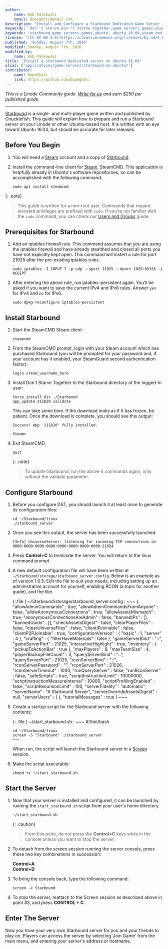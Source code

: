 ```yaml
---
author:
    name: Rob Palkowski
    email: dopeghoti@gmail.com
description: 'Install and Configure a Starbound Dedicated Game Server for Ubuntu 16.04 and later'
keywords: 'don''t starve,don''t starve together,game servers,games,ubuntu, ubuntu 14.04,steam cmd,steamcmd,token'
keywords: 'starbound,game servers,games,ubuntu, ubuntu 16.04,steam cmd,steamcmd'
license: '[CC BY-ND 4.0](https://creativecommons.org/licenses/by-nd/4.0)'
published: 'Sunday, August 7th, 2016'
modified: Sunday, August 7th, 2016
modified_by:
    name: Rob Palkowski
title: 'Install a Starbound dedicated server on Ubuntu 16.04'
alias: ['applications/game-servers/starbound-on-ubuntu/']
contributor:
    name: DopeGhoti
    link: https://github.com/dopeghoti
---
```


*This is a Linode Community guide. [Write for us](/docs/contribute) and
earn $250 per published guide.*

<hr>

[Starbound](http://playstarbound.com) is a single- and multi-player game written and published by Chucklefish.  This guide will explain how to prepare and run a Starbound server on your Linode or other Ubuntu-based host.  It is written with an eye toward Ubuntu 16.04, but should be accurate for later releases.

## Before You Begin

1.  You will need a [Steam](http://store.steampowered.com) account and a copy of [Starbound](http://store.steampowered.com/app/211820/).

2.  Install the command-line client for [Steam](http://store.steampowered.com), SteamCMD.  This application is helpfully already in Ubuntu's software repositoroes, so can be accomplished with the following command:

        sudo apt install steamcmd

{: .note}
>
>This guide is written for a non-root user. Commands that require elevated privileges are prefixed with `sudo`. If you’re not familiar with the `sudo` command, you can check our [Users and Groups](/docs/tools-reference/linux-users-and-groups) guide.


## Prerequisites for Starbound

1.  Add an iptables firewall rule. This command assumes that you are using the iptables firewall and have already stealthed and closed all ports you have not explicitly kept open.  This command will instert a rule for port 21025 after the pre-existing iptables rules.

        sudo iptables -I INPUT 7 -p udp --sport 21025 --dport 1025:65355 -j ACCEPT

2.  After entering the above rule, run iptables-persistent again. You’ll be asked if you want to save the current IPv4 and IPv6 rules. Answer `yes` for IPv4 and `no` for IPv6.

        sudo dpkg-reconfigure iptables-persistent


## Install Starbound

1.  Start the SteamCMD Steam client:

        steamcmd

2.  From the SteamCMD prompt, login with your Steam account which has purchased Starbound (you will be prompted for your password and, if your account haѕ it enabled, your SteamGuard second authentication factor):

        login steam_username_here

3.  Install Don't Starve Together to the Starbound directory of the logged-in user:

        force_install_dir ./Starbound
        app_update 211820 validate

    This can take some time. If the download looks as if it has frozen, be patient. Once the download is complete, you should see this output:

        Success! App '211820' fully installed.

        Steam>

4.  Exit SteamCMD.

        quit

    {: .note}
    >
    >To update Starbound, run the above 4 commands again, only without the validate parameter.

## Configure Starbound

1.  Before you configure DST, you should launch it at least once to generate its configuration files:

        cd ~/Starbound/linux
        ./starbound_server

2.  Once you see this output, the server has been successfully launched:

        [Info] UniverseServer: listening for incoming TCP connections on 0000:0000:0000:0000:0000:0000:0000:0000:21024

3.  Press **Control+C** to terminate the server. You will return to the linux command prompt.

4.  A new default configuration file will have been written at `~/Starbound/storage/starbound_server.config`.  Below is an example as of version 1.0.5.  Edit the file to suit your needs, including setting up an administrative account for yourself, enabling RCON (a topic for another guide), and the like.

    {:.file }
    ~/Starbound/storage/starbound_server.config
    :   ~~~
        {
          "allowAdminCommands" : true,
          "allowAdminCommandsFromAnyone" : false,
          "allowAnonymousConnections" : true,
          "allowAssetsMismatch" : true,
          "anonymousConnectionsAreAdmin" : false,
          "bannedIPs" : [],
          "bannedUuids" : [],
          "checkAssetsDigest" : false,
          "clearPlayerFiles" : false,
          "clearUniverseFiles" : false,
          "clientIPJoinable" : false,
          "clientP2PJoinable" : true,
          "configurationVersion" : {
            "basic" : 1,
            "server" : 4
          },
          "crafting" : {
            "filterHaveMaterials" : false
          },
          "gameServerBind" : "::",
          "gameServerPort" : 21025,
          "interactiveHighlight" : true,
          "inventory" : {
            "pickupToActionBar" : true
          },
          "maxPlayers" : 8,
          "maxTeamSize" : 4,
          "playerBackupFileCount" : 3,
          "queryServerBind" : "::",
          "queryServerPort" : 21025,
          "rconServerBind" : "::",
          "rconServerPassword" : "",
          "rconServerPort" : 21026,
          "rconServerTimeout" : 1000,
          "runQueryServer" : false,
          "runRconServer" : false,
          "safeScripts" : true,
          "scriptInstructionLimit" : 10000000,
          "scriptInstructionMeasureInterval" : 10000,
          "scriptProfilingEnabled" : false,
          "scriptRecursionLimit" : 100,
          "serverFidelity" : "automatic",
          "serverName" : "A Starbound Server",
          "serverOverrideAssetsDigest" : null,
          "serverUsers" : {
          },
          "tutorialMessages" : true
        }
        ~~~

4.  Create a startup script for the Starbound server with the following contents:

    {: .file }
    ~/start_starbound.sh
    :   ~~~
        #!/bin/bash

        cd ~/Starbound/linux
        screen -S "Starbound" ./starbound_server
        ~~~
    When run, the script will launch the Starbound server in a [Screen](/docs/networking/ssh/using-gnu-screen-to-manage-persistent-terminal-sessions) session.

5.  Make the script executable:

        chmod +x ~/start_starbound.sh

## Start the Server

1.  Now that your server is installed and configured, it can be launched by running the `start_starbound.sh` script from your user's home directory.

        ~/start_starbound.sh

    {: .caution}
    >From this point, do not press the **Control+C** keys while in the console unless you want to stop the server.

2.  To detach from the screen session running the server console, press these two key combinations in succession:

    **Control+A**<br>
    **Control+D**

3.  To bring the console back, type the following command:

        screen -x Starbound

4.  To stop the server, reattach to the Screen session as described above in point #3, and press **CONTROL + C**.

## Enter The Server

Now you have your very own Starbound server for you and your friends to play on. Players can access the server by selecting 'Join Game' from the main menu, and entering your server's address or hostname.
